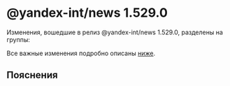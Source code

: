 # @yandex-int/news 1.529.0

<!-- ЧЕЛОВЕЧЕСКОЕ ВСТУПЛЕНИЕ -->

Изменения, вошедшие в релиз @yandex-int/news 1.529.0, разделены на группы:

Все важные изменения подробно описаны [ниже](#Пояснения).

## Пояснения

